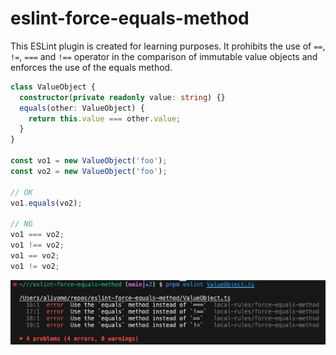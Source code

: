 # eslint-force-equals-method

This ESLint plugin is created for learning purposes.
It prohibits the use of `==`, `!=`, `===` and `!==` operator in the comparison of immutable value objects and enforces the use of the equals method.

```ts
class ValueObject {
  constructor(private readonly value: string) {}
  equals(other: ValueObject) {
    return this.value === other.value;
  }
}

const vo1 = new ValueObject('foo');
const vo2 = new ValueObject('foo');

// OK
vo1.equals(vo2);

// NG
vo1 === vo2;
vo1 !== vo2;
vo1 == vo2;
vo1 != vo2;
```

![image](readme.png)
